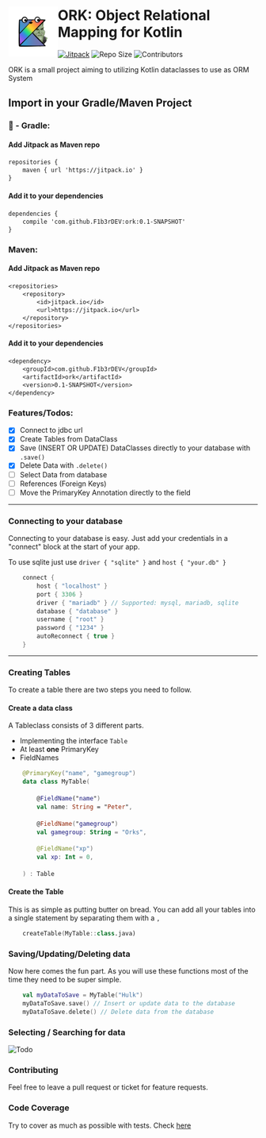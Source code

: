 # <img align="left" width="100px" src="images/ork.png"> ORK: Object Relational Mapping for Kotlin

[![Jitpack](https://jitpack.io/v/F1b3rDEV/ORK.svg)](https://jitpack.io/#F1b3rDEV/ORK) ![Repo Size](https://img.shields.io/github/repo-size/F1b3rDEV/ORK) ![Contributors](https://img.shields.io/github/contributors/F1b3rDEV/ORK)

ORK is a small project aiming to utilizing Kotlin dataclasses to use as ORM System

## Import in your Gradle/Maven Project

### 🐘 - Gradle:

#### Add Jitpack as Maven repo
```
repositories {
	maven { url 'https://jitpack.io' }
}
```

#### Add it to your dependencies
```
dependencies {
	compile 'com.github.F1b3rDEV:ork:0.1-SNAPSHOT'
}
```

### Maven:

#### Add Jitpack as Maven repo
```
<repositories>
	<repository>
		<id>jitpack.io</id>
		<url>https://jitpack.io</url>
	</repository>
</repositories>
```

#### Add it to your dependencies
```
<dependency>
	<groupId>com.github.F1b3rDEV</groupId>
	<artifactId>ork</artifactId>
	<version>0.1-SNAPSHOT</version>
</dependency>
```



### Features/Todos:

- [X] Connect to jdbc url
- [X] Create Tables from DataClass
- [X] Save (INSERT OR UPDATE) DataClasses directly to your database with `.save()`
- [X] Delete Data with `.delete()`
- [ ] Select Data from database
- [ ] References (Foreign Keys)
- [ ] Move the PrimaryKey Annotation directly to the field

---

### Connecting to your database

Connecting to your database is easy. Just add your credentials in a "connect" block at the start of your app.

To use sqlite just use `driver { "sqlite" }` and `host { "your.db" }`
```kotlin
	connect {
		host { "localhost" }
		port { 3306 }
		driver { "mariadb" } // Supported: mysql, mariadb, sqlite
		database { "database" }
		username { "root" }
		password { "1234" }
		autoReconnect { true }
	}
```

---
### Creating Tables

To  create a table there are two steps you need to follow.

#### Create a data class

A Tableclass consists of 3 different parts.
- Implementing the interface `Table`
- At least **one** PrimaryKey
- FieldNames

```kotlin
	@PrimaryKey("name", "gamegroup")
	data class MyTable(

		@FieldName("name")
		val name: String = "Peter",

		@FieldName("gamegroup")
		val gamegroup: String = "Orks",

		@FieldName("xp")
		val xp: Int = 0,

	) : Table
```

#### Create the Table

This is as simple as putting butter on bread.
You can add all your tables into a single statement by separating them with a `,`

```kotlin
	createTable(MyTable::class.java)
```

### Saving/Updating/Deleting data

Now here comes the fun part. As you will use these functions most of the time they need to be super simple.

```kotlin
	val myDataToSave = MyTable("Hulk")
	myDataToSave.save() // Insert or update data to the database
	myDataToSave.delete() // Delete data from the database
```

### Selecting / Searching for data

![Todo](https://i.imgur.com/OvMZBs9.jpg)


### Contributing

Feel free to leave a pull request or ticket for feature requests.

### Code Coverage

Try to cover as much as possible with tests.
Check [here](https://f1b3rdev.github.io/ORK/target/jacoco-ut/)
